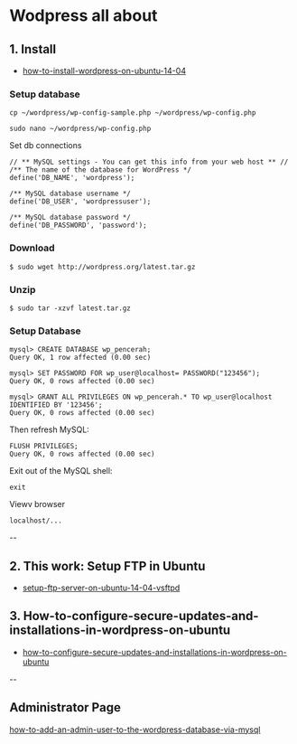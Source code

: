 # Wodpress all about

## 1. Install

* [how-to-install-wordpress-on-ubuntu-14-04](https://www.digitalocean.com/community/tutorials/how-to-install-wordpress-on-ubuntu-14-04)

### Setup database

	cp ~/wordpress/wp-config-sample.php ~/wordpress/wp-config.php

	sudo nano ~/wordpress/wp-config.php

Set db connections

	// ** MySQL settings - You can get this info from your web host ** //
	/** The name of the database for WordPress */
	define('DB_NAME', 'wordpress');

	/** MySQL database username */
	define('DB_USER', 'wordpressuser');

	/** MySQL database password */
	define('DB_PASSWORD', 'password');	

### Download

	$ sudo wget http://wordpress.org/latest.tar.gz

### Unzip

	$ sudo tar -xzvf latest.tar.gz

### Setup Database

	mysql> CREATE DATABASE wp_pencerah;
	Query OK, 1 row affected (0.00 sec)	

	mysql> SET PASSWORD FOR wp_user@localhost= PASSWORD("123456");
	Query OK, 0 rows affected (0.00 sec)

	mysql> GRANT ALL PRIVILEGES ON wp_pencerah.* TO wp_user@localhost IDENTIFIED BY '123456';
	Query OK, 0 rows affected (0.00 sec)

Then refresh MySQL:

	FLUSH PRIVILEGES;
	Query OK, 0 rows affected (0.00 sec)	

Exit out of the MySQL shell:

	exit

Viewv browser

	localhost/...			

--		

## 2. This work: Setup FTP in Ubuntu

* [setup-ftp-server-on-ubuntu-14-04-vsftpd](http://www.krizna.com/ubuntu/setup-ftp-server-on-ubuntu-14-04-vsftpd/)

## 3. How-to-configure-secure-updates-and-installations-in-wordpress-on-ubuntu

* [how-to-configure-secure-updates-and-installations-in-wordpress-on-ubuntu](https://www.digitalocean.com/community/tutorials/how-to-configure-secure-updates-and-installations-in-wordpress-on-ubuntu)

-- 

## Administrator Page

[how-to-add-an-admin-user-to-the-wordpress-database-via-mysql](http://www.wpbeginner.com/wp-tutorials/how-to-add-an-admin-user-to-the-wordpress-database-via-mysql/)